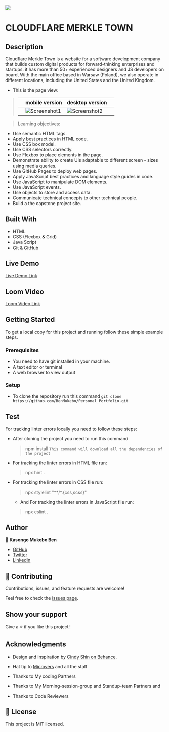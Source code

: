 ![](https://img.shields.io/badge/Microverse-blueviolet)

# CLOUDFLARE MERKLE TOWN


## Description
Cloudflare Merkle Town is a website for a software development company that builds custom digital products for forward-thinking enterprises and startups. it has more than 50+ experienced designers and JS developers on board, With the main office based in Warsaw (Poland), we also operate in different locations, including the United States and the United Kingdom.

- This is the page view:

> || mobile version | desktop version||
> |-|---------|----------|-|
> || ![Screenshot1](https://user-images.githubusercontent.com/79058364/132776404-1507920b-bf12-4e55-beb3-185f397bf6e9.png)  | ![Screenshot2](https://user-images.githubusercontent.com/79058364/132776273-309ff1fd-c4ee-444c-969c-6f449d07b951.png) | 


> Learning objectives: 

- Use semantic HTML tags.
- Apply best practices in HTML code.
- Use CSS box model.
- Use CSS selectors correctly.
- Use Flexbox to place elements in the page.
- Demonstrate ability to create UIs adaptable to different screen - sizes using media queries.
- Use GitHub Pages to deploy web pages.
- Apply JavaScript best practices and language style guides in code.
- Use JavaScript to manipulate DOM elements.
- Use JavaScript events.
- Use objects to store and access data.
- Communicate technical concepts to other technical people.
- Build a the capstone project site.

## Built With

- HTML
- CSS (Flexbox & Grid)
- Java Script
- Git & GitHub


## Live Demo

[Live Demo Link](https://benmukebo.github.io/Capstone_Project_One/)

## Loom Video

[Loom Video Link](https://www.loom.com/share/21006ba701894e098ef20806c352decf)

## Getting Started

To get a local copy for this project and running follow these simple example steps.

### Prerequisites

- You need to have git installed in your machine.
- A text editor or terminal
- A web browser to view output

### Setup

- To clone the repository run this command `git clone https://github.com/BenMukebo/Personal_Portfolio.git`

## Test

For tracking linter errors locally you need to follow these steps:

- After cloning the project you need to run this command
  > npm install
   `This command will download all the dependencies of the project`

- For tracking the linter errors in HTML file run:
  > npx hint .

- For tracking the linter errors in CSS file run:
  > npx stylelint "**/*.{css,scss}"

  - And For tracking the linter errors in JavaScript file run:
  > npx eslint .

## Author

👤 **Kasongo Mukebo Ben**

- [GitHub](https://github.com/BenMukebo)
- [Twitter](https://twitter.com/BenMukebo)
- [LinkedIn](https://www.linkedin.com/in/kasongo-mukebo-ben-591720205/)


## 🤝 Contributing

Contributions, issues, and feature requests are welcome!

Feel free to check the [issues page](../../issues/).

## Show your support

Give a ⭐️ if you like this project!

## Acknowledgments

- Design and inspiration by [Cindy Shin on Behance](https://www.behance.net/gallery/29845175/CC-Global-Summit-2015).


- Hat tip to [Microvers](www.microverse.org)  and all the staff
- Thanks to My coding Partners 
- Thanks to My Morning-session-group and Standup-team Partners and
- Thanks to Code Reviewers
  

## 📝 License

This project is MIT licensed.
